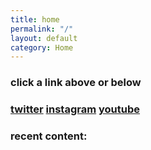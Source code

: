 ```yaml
---
title: home
permalink: "/"
layout: default
category: Home
---
```


### click a **link** above or below

### [twitter](https://twitter.com/erikonijn/) [instagram](https://instagram.com/erikonijn/) [youtube](https://www.youtube.com/channel/UC6NGVtDYPDnPO3sxpAfRhBw/)

### recent content:
